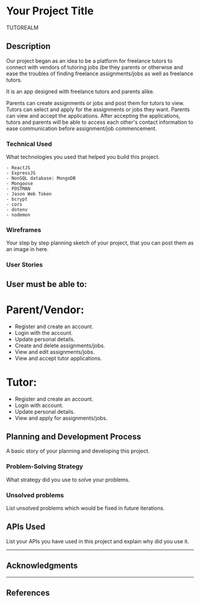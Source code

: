 # Your Project Title
<!-- One Paragraph of project description goes here -->
TUTOREALM

## Description
<!-- A description of your project. Explain what is the project about and what is the use for it. -->
Our project began as an idea to be a platform for freelance tutors to connect with vendors of tutoring jobs (be they parents or otherwise and ease the troubles of finding freelance assignments/jobs as well as freelance tutors.

It is an app designed with freelance tutors and parents alike. 

Parents can create assignments or jobs and post them for tutors to view. 
Tutors can select and apply for the assignments or jobs they want. Parents can view and accept the applications. 
After accepting the applications, tutors and parents will be able to access each other's contact information to ease communication before assignment/job commencement. 


### Technical Used
What technologies you used that helped you build this project. 

```
- ReactJS
- ExpressJS
- NonSQL database: MongoDB
- Mongoose 
- POSTMAN
- Jason Web Token
- bcrypt
- cors 
- dotenv
- nodemon 

```


### Wireframes

Your step by step planning sketch of your project, that you can post them as an image in here.

### User Stories

## User must be able to: 

# Parent/Vendor: 
- Register and create an account. 
- Login with the account.
- Update personal details.
- Create and delete assignments/jobs. 
- View and edit assignments/jobs.
- View and accept tutor applications.

# Tutor: 
- Register and create an account.
- Login with account.
- Update personal details.
- View and apply for assignments/jobs. 

## Planning and Development Process

A basic story of your planning and developing this project.

### Problem-Solving Strategy

What strategy did you use to solve your problems.

### Unsolved problems

List unsolved problems which would be fixed in future iterations.

## APIs Used

List your APIs you have used in this project and explain why did you use it.

---

## Acknowledgments


---

 ## References
